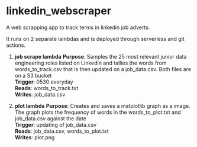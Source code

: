 # linkedin_webscraper
A web scrapping app to track terms in linkedin job adverts.

It runs on 2 separate lambdas and is deployed through serverless and git actions.

1. **job scrape lambda**
    **Purpose**: Samples the 25 most relevant junior data engineering roles listed on LinkedIn and tallies the words from words_to_track.csv that is then updated on a job_data.csv. Both files are on a S3 bucket  
    **Trigger**: 0530 everyday  
    **Reads**: words_to_track.txt  
    **Writes**: job_data.csv  

2. **plot lambda**
   **Purpose**: Creates and saves a matplotlib graph as a image. The graph plots the frequency of words in the words_to_plot.txt and job_data.csv against the date  
   **Trigger**: updating of job_data.csv  
   **Reads**: job_data.csv, words_to_plot.txt  
   **Writes**: plot.png  
